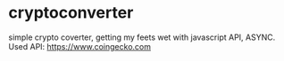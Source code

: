 # cryptoconverter
simple crypto coverter, getting my feets wet with javascript API, ASYNC. Used API: https://www.coingecko.com
